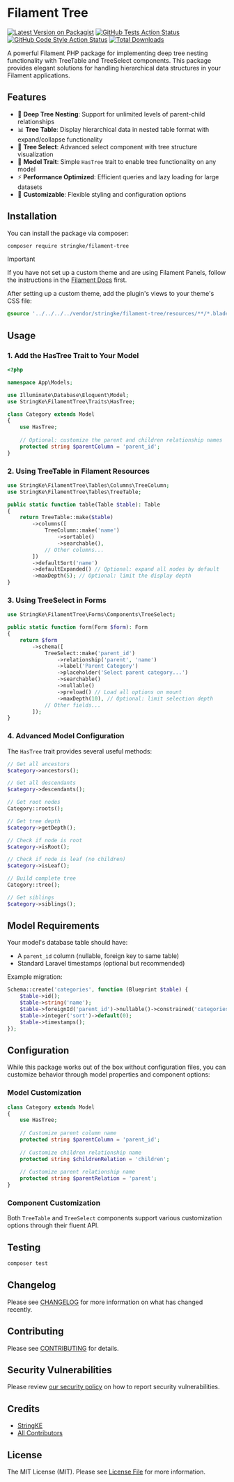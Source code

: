 # Filament Tree

[![Latest Version on Packagist](https://img.shields.io/packagist/v/stringke/filament-tree.svg?style=flat-square)](https://packagist.org/packages/stringke/filament-tree)
[![GitHub Tests Action Status](https://img.shields.io/github/actions/workflow/status/stringke/filament-tree/run-tests.yml?branch=main&label=tests&style=flat-square)](https://github.com/stringke/filament-tree/actions?query=workflow%3Arun-tests+branch%3Amain)
[![GitHub Code Style Action Status](https://img.shields.io/github/actions/workflow/status/stringke/filament-tree/fix-php-code-style-issues.yml?branch=main&label=code%20style&style=flat-square)](https://github.com/stringke/filament-tree/actions?query=workflow%3A"Fix+PHP+code+styling"+branch%3Amain)
[![Total Downloads](https://img.shields.io/packagist/dt/stringke/filament-tree.svg?style=flat-square)](https://packagist.org/packages/stringke/filament-tree)

A powerful Filament PHP package for implementing deep tree nesting functionality with TreeTable and TreeSelect components. This package provides elegant solutions for handling hierarchical data structures in your Filament applications.

## Features

- 🌳 **Deep Tree Nesting**: Support for unlimited levels of parent-child relationships
- 📊 **Tree Table**: Display hierarchical data in nested table format with expand/collapse functionality
- 🔽 **Tree Select**: Advanced select component with tree structure visualization
- 🎯 **Model Trait**: Simple `HasTree` trait to enable tree functionality on any model
- ⚡ **Performance Optimized**: Efficient queries and lazy loading for large datasets
- 🎨 **Customizable**: Flexible styling and configuration options

## Installation

You can install the package via composer:

```bash
composer require stringke/filament-tree
```

> [!IMPORTANT]
> If you have not set up a custom theme and are using Filament Panels, follow the instructions in the [Filament Docs](https://filamentphp.com/docs/4.x/styling/overview#creating-a-custom-theme) first.

After setting up a custom theme, add the plugin's views to your theme's CSS file:

```css
@source '../../../../vendor/stringke/filament-tree/resources/**/*.blade.php';
```

## Usage

### 1. Add the HasTree Trait to Your Model

```php
<?php

namespace App\Models;

use Illuminate\Database\Eloquent\Model;
use StringKe\FilamentTree\Traits\HasTree;

class Category extends Model
{
    use HasTree;
    
    // Optional: customize the parent and children relationship names
    protected string $parentColumn = 'parent_id';
}
```

### 2. Using TreeTable in Filament Resources

```php
use StringKe\FilamentTree\Tables\Columns\TreeColumn;
use StringKe\FilamentTree\Tables\TreeTable;

public static function table(Table $table): Table
{
    return TreeTable::make($table)
        ->columns([
            TreeColumn::make('name')
                ->sortable()
                ->searchable(),
            // Other columns...
        ])
        ->defaultSort('name')
        ->defaultExpanded() // Optional: expand all nodes by default
        ->maxDepth(5); // Optional: limit the display depth
}
```

### 3. Using TreeSelect in Forms

```php
use StringKe\FilamentTree\Forms\Components\TreeSelect;

public static function form(Form $form): Form
{
    return $form
        ->schema([
            TreeSelect::make('parent_id')
                ->relationship('parent', 'name')
                ->label('Parent Category')
                ->placeholder('Select parent category...')
                ->searchable()
                ->nullable()
                ->preload() // Load all options on mount
                ->maxDepth(10), // Optional: limit selection depth
            // Other fields...
        ]);
}
```

### 4. Advanced Model Configuration

The `HasTree` trait provides several useful methods:

```php
// Get all ancestors
$category->ancestors();

// Get all descendants
$category->descendants();

// Get root nodes
Category::roots();

// Get tree depth
$category->getDepth();

// Check if node is root
$category->isRoot();

// Check if node is leaf (no children)
$category->isLeaf();

// Build complete tree
Category::tree();

// Get siblings
$category->siblings();
```

## Model Requirements

Your model's database table should have:
- A `parent_id` column (nullable, foreign key to same table)
- Standard Laravel timestamps (optional but recommended)

Example migration:

```php
Schema::create('categories', function (Blueprint $table) {
    $table->id();
    $table->string('name');
    $table->foreignId('parent_id')->nullable()->constrained('categories')->onDelete('cascade');
    $table->integer('sort')->default(0);
    $table->timestamps();
});
```

## Configuration

While this package works out of the box without configuration files, you can customize behavior through model properties and component options:

### Model Customization

```php
class Category extends Model
{
    use HasTree;
    
    // Customize parent column name
    protected string $parentColumn = 'parent_id';
    
    // Customize children relationship name
    protected string $childrenRelation = 'children';
    
    // Customize parent relationship name  
    protected string $parentRelation = 'parent';
}
```

### Component Customization

Both `TreeTable` and `TreeSelect` components support various customization options through their fluent API.

## Testing

```bash
composer test
```

## Changelog

Please see [CHANGELOG](CHANGELOG.md) for more information on what has changed recently.

## Contributing

Please see [CONTRIBUTING](.github/CONTRIBUTING.md) for details.

## Security Vulnerabilities

Please review [our security policy](.github/SECURITY.md) on how to report security vulnerabilities.

## Credits

- [StringKE](https://github.com/StringKe)
- [All Contributors](../../contributors)

## License

The MIT License (MIT). Please see [License File](LICENSE.md) for more information.